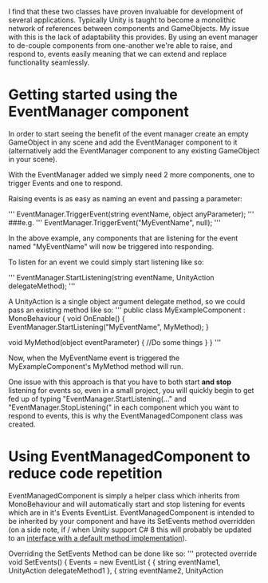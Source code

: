 I find that these two classes have proven invaluable for development of several applications.
Typically Unity is taught to become a monolithic network of references between components and GameObjects. My issue with this is the lack of adaptability this provides.
By using an event manager to de-couple components from one-another we're able to raise, and respond to, events easily meaning that we can extend and replace functionality seamlessly.

# Getting started using the EventManager component

In order to start seeing the benefit of the event manager create an empty GameObject in any scene and add the EventManager component to it (alternatively add the EventManager component to any existing GameObject in your scene).

With the EventManager added we simply need 2 more components, one to trigger Events and one to respond.

Raising events is as easy as naming an event and passing a parameter:

'''
EventManager.TriggerEvent(string eventName, object anyParameter);
'''
###e.g.
'''
EventManager.TriggerEvent("MyEventName", null);
'''

In the above example, any components that are listening for the event named "MyEventName" will now be triggered into responding.

To listen for an event we could simply start listening like so:

'''
EventManager.StartListening(string eventName, UnityAction<object> delegateMethod);
'''

A UnityAction<object> is a single object argument delegate method, so we could pass an existing method like so:
'''
public class MyExampleComponent : MonoBehaviour
{
  void OnEnable()
  {
    EventManager.StartListening("MyEventName", MyMethod);
  }

  void MyMethod(object eventParameter)
  {
      //Do some things
  }
}
'''

Now, when the MyEventName event is triggered the MyExampleComponent's MyMethod method will run.

One issue with this approach is that you have to both start **and stop** listening for events so, even in a small project, you will quickly begin to get fed up of typing "EventManager.StartListening(..." and "EventManager.StopListening(" in each component which you want to respond to events, this is why the EventManagedComponent class was created.


# Using EventManagedComponent to reduce code repetition

EventManagedComponent is simply a helper class which inherits from MonoBehaviour and will automatically start and stop listening for events which are in it's Events EventList. EventManagedComponent is intended to be inherited by your component and have its SetEvents method overridden (on a side note, if / when Unity support C# 8 this will probably be updated to an [interface with a default method implementation](https://docs.microsoft.com/en-us/dotnet/csharp/language-reference/proposals/csharp-8.0/default-interface-methods)).

Overriding the SetEvents Method can be done like so:
'''
protected override void SetEvents()
{
  Events = new EventList
  {
      { string eventName1, UnityAction<object> delegateMethod1 },
      { string eventName2, UnityAction<object> delegateMethod2 },
      ...
  };
}
'''
###e.g.
'''
public class MySimplerComponent : EventManagedComponent
{
  protected override void SetEvents()
  {
    Events = new EventList
    {
        { "MyFirstEvent", MyFirstMethod },
        { "MySecondEvent", MySecondMethod }        
    };
  }

  void MyFirstMethod(object eventParameter)
  {
      //Do some things
  }

  void MySecondMethod(object eventParameter)
  {
      //Do some other things
  }
}
'''

Typically other Unity EventManagers support providing a specific type of parameter, this one is much more flexible because it supports passing an object and all data types' root object is an object. This does mean that the listening component does need to know what type of data that it expects to receive and handle the cast but
a) if it didn't know what type of data it was going to receive then it wouldn't know how to deal with it, and
b) the cast is very straightforward using some C# syntactic sugar...

##Checking your parameter

To ensure that the method that's receiving an event can handle the parameter data and to cast that data to it's original data type I tend to use the following syntax:
'''
public class MySimplerComponent : EventManagedComponent
{
  protected override void SetEvents()
  {
    Events = new EventList
    {
        { "MyFirstEvent", MyFirstMethod }                
    };
  }

  void SomeMethodThatTriggersAnEvent()
  {
    string parameter = "Read this!";
    EventManager.TriggerEvent("MyFirstEvent", parameter);
  }


  void MyFirstMethod(object eventParameter)
  {
    if(!(eventParameter is string textMessage)) return;

    Debug.Log(textMessage);
  }
}
'''

Now, when the SomeMethodThatTriggersAnEvent method of the MySimplerComponent component is called we will see "Read this!" logged to the console.
